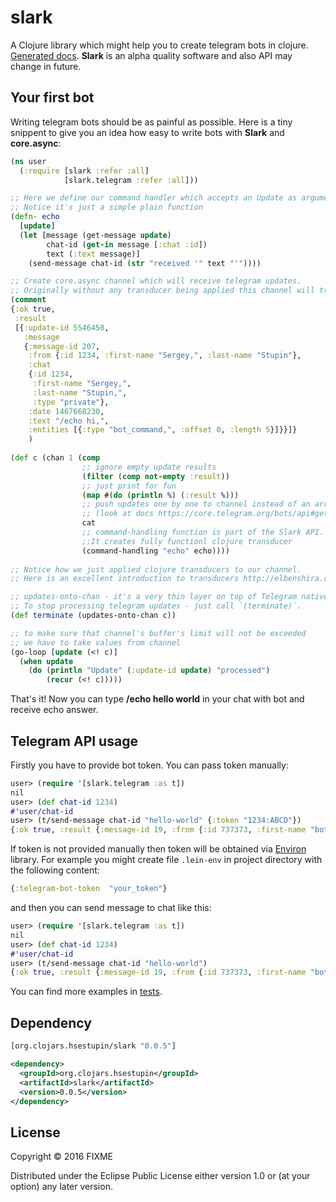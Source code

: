 # slark

A Clojure library which might help you to create telegram bots in clojure. [Generated docs](http://hsestupin.github.io/slark/). **Slark** is an alpha quality software and also API may change in future.

## Your first bot 

Writing telegram bots should be as painful as possible. 
Here is a tiny snippent to give you an idea how easy to write bots with **Slark** and **core.async**:

```clojure
(ns user
  (:require [slark :refer :all]
            [slark.telegram :refer :all]))

;; Here we define our command handler which accepts an Update as argument. 
;; Notice it's just a simple plain function
(defn- echo
  [update]
  (let [message (get-message update)
        chat-id (get-in message [:chat :id])
        text (:text message)]
    (send-message chat-id (str "received '" text "'"))))

;; Create core.async channel which will receive telegram updates. 
;; Originally without any transducer being applied this channel will transmit updates in batches like:
(comment
{:ok true,
 :result
 [{:update-id 5546450,
   :message
   {:message-id 207,
    :from {:id 1234, :first-name "Sergey,", :last-name "Stupin"},
    :chat
    {:id 1234,
     :first-name "Sergey,",
     :last-name "Stupin,",
     :type "private"},
    :date 1467668230,
    :text "/echo hi,",
    :entities [{:type "bot_command,", :offset 0, :length 5}]}}]}
    )
    
(def c (chan 1 (comp 
				;; ignore empty update results
                (filter (comp not-empty :result))
				;; just print for fun
                (map #(do (println %) (:result %)))
				;; push updates one by one to channel instead of an array
				;; (look at docs https://core.telegram.org/bots/api#getupdates)
                cat
				;; command-handling function is part of the Slark API. 
				;;It creates fully functionl clojure transducer
                (command-handling "echo" echo))))
				
;; Notice how we just applied clojure transducers to our channel. 
;; Here is an excellent introduction to transducers http://elbenshira.com/blog/understanding-transducers/ 

;; updates-onto-chan - it's a very thin layer on top of Telegram native API.
;; To stop processing telegram updates - just call `(terminate)`.
(def terminate (updates-onto-chan c))

;; to make sure that channel's buffer's limit will not be exceeded 
;; we have to take values from channel 
(go-loop [update (<! c)]
  (when update
    (do (println "Update" (:update-id update) "processed")
        (recur (<! c)))))
```
That's it! Now you can type **/echo hello world** in your chat with bot and receive echo answer.

## Telegram API usage

Firstly you have to provide bot token. You can pass token manually:

```clojure
user> (require '[slark.telegram :as t])
nil
user> (def chat-id 1234)
#'user/chat-id
user> (t/send-message chat-id "hello-world" {:token "1234:ABCD"})
{:ok true, :result {:message-id 19, :from {:id 737373, :first-name "bot-name", :username "some_bot_name"}, :chat {:id 1234, :first-name "Sergey", :last-name "Stupin", :type "private"}, :date 1465858266, :text "hello-world"}}
```

If token is not provided manually then token will be obtained via [Environ](https://github.com/weavejester/environ) library. For example you might create file `.lein-env` in project directory with the following content:

```clojure
{:telegram-bot-token  "your_token"}
```

and then you can send message to chat like this:

```clojure
user> (require '[slark.telegram :as t])
nil
user> (def chat-id 1234)
#'user/chat-id
user> (t/send-message chat-id "hello-world")
{:ok true, :result {:message-id 19, :from {:id 737373, :first-name "bot-name", :username "some_bot_name"}, :chat {:id 1234, :first-name "Sergey", :last-name "Stupin", :type "private"}, :date 1465858266, :text "hello-world"}}
```

You can find more examples in [tests](https://github.com/hsestupin/slark/blob/master/test/slark/telegram_test.clj).

## Dependency

```clojure
[org.clojars.hsestupin/slark "0.0.5"]
```

```xml
<dependency>
  <groupId>org.clojars.hsestupin</groupId>
  <artifactId>slark</artifactId>
  <version>0.0.5</version>
</dependency>
```

## License

Copyright © 2016 FIXME

Distributed under the Eclipse Public License either version 1.0 or (at
your option) any later version.
